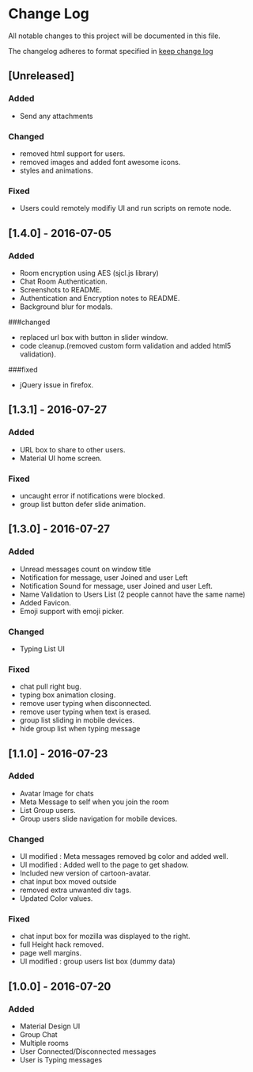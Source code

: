 # Change Log
All notable changes to this project will be documented in this file.

The changelog adheres to format specified in [keep change log](http://keepachangelog.com)

## [Unreleased]
### Added
- Send any attachments

### Changed
- removed html support for users.
- removed images and added font awesome icons.
- styles and animations.

### Fixed
- Users could remotely modifiy UI and run scripts on remote node.

## [1.4.0] - 2016-07-05
### Added 
- Room encryption using AES (sjcl.js library) 
- Chat Room Authentication.
- Screenshots to README.
- Authentication and Encryption notes to README.
- Background blur for modals.

###changed
- replaced url box with button in slider window.
- code cleanup.(removed custom form validation and added html5 validation).

###fixed
- jQuery issue in firefox.

## [1.3.1] - 2016-07-27
### Added
- URL box to share to other users.
- Material UI home screen.

### Fixed
- uncaught error if notifications were blocked.
- group list button defer slide animation. 


## [1.3.0] - 2016-07-27
### Added
- Unread messages count on window title
- Notification for message, user Joined and user Left
- Notification Sound for message, user Joined and user Left.
- Name Validation to Users List (2 people cannot have the same name)
- Added Favicon.
- Emoji support with emoji picker.
 
### Changed
- Typing List UI


### Fixed
- chat pull right bug.
- typing box animation closing.
- remove user typing when disconnected.
- remove user typing when text is erased.
- group list sliding in mobile devices.
- hide group list when typing message


## [1.1.0] - 2016-07-23
### Added
- Avatar Image for chats
- Meta Message to self when you join the room 
- List Group users.
- Group users slide navigation for mobile devices.

### Changed
- UI modified : Meta messages removed bg color and added well.
- UI modified : Added well to the page to get shadow.
- Included new version of cartoon-avatar.
- chat input box moved outside 
- removed extra unwanted div tags.
- Updated Color values.

### Fixed
- chat input box for mozilla was displayed to the right.
- full Height hack removed. 
- page well margins.
- UI modified : group users list box (dummy data)

## [1.0.0] - 2016-07-20
### Added
- Material Design UI
- Group Chat
- Multiple rooms
- User Connected/Disconnected messages
- User is Typing messages
